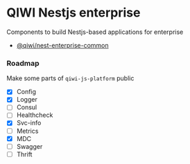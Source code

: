 # QIWI Nestjs enterprise
Components to build Nestjs-based applications for enterprise

* [@qiwi/nest-enterprise-common](./packages/common/README.md)

### Roadmap
Make some parts of `qiwi-js-platform` public
* [x] Config
* [x] Logger 
* [ ] Consul
* [ ] Healthcheck
* [x] Svc-info
* [ ] Metrics
* [x] MDC
* [ ] Swagger
* [ ] Thrift
